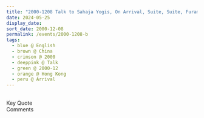 ```yaml
---
title: "2000-1208 Talk to Sahaja Yogis, On Arrival, Suite, Suite, Furama Hotel Hong Kong, 37 Dundas St, Mong Kok, Hong Kong, China"
date: 2024-05-25
display_date: 
sort_date: 2000-12-08
permalink: /events/2000-1208-b
tags:
  - blue @ English
  - brown @ China
  - crimson @ 2000
  - deeppink @ Talk
  - green @ 2000-12
  - orange @ Hong Kong
  - peru @ Arrival
---
```


<br>

<wave-list>
  <list-title color="green" width="75">Key Quote</list-title>
  <list-item color="BlanchedAlmond"  width="200"></list-item>
  <list-item color="Lavender"></list-item>
  <list-item color="BlanchedAlmond"></list-item>
</wave-list>

<br>

<wave-list>
  <list-title color="green" width="75">Comments</list-title>
  <list-item color="BlanchedAlmond"  width="200"></list-item>
  <list-item color="Lavender"></list-item>
  <list-item color="BlanchedAlmond"></list-item>
</wave-list>